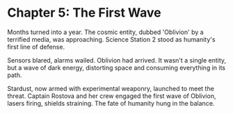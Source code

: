 # Chapter 5: The First Wave

Months turned into a year.  The cosmic entity, dubbed 'Oblivion' by a terrified media, was approaching.  Science Station 2 stood as humanity's first line of defense.

Sensors blared, alarms wailed.  Oblivion had arrived.  It wasn't a single entity, but a wave of dark energy, distorting space and consuming everything in its path.

Stardust, now armed with experimental weaponry, launched to meet the threat.  Captain Rostova and her crew engaged the first wave of Oblivion, lasers firing, shields straining.  The fate of humanity hung in the balance.
